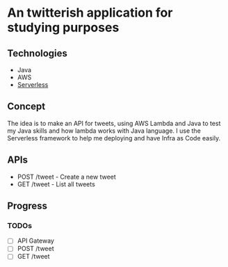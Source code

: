 # An twitterish application for studying purposes

## Technologies
- Java
- AWS
- [Serverless](https://www.serverless.com/)

## Concept
The idea is to make an API for tweets, using AWS Lambda and Java to test my Java skills and how lambda works with Java language.
I use the Serverless framework to help me deploying and have Infra as Code easily.

## APIs

- POST /tweet - Create a new tweet
- GET /tweet - List all tweets

## Progress

### TODOs
- [ ] API Gateway
- [ ] POST /tweet
- [ ] GET /tweet
